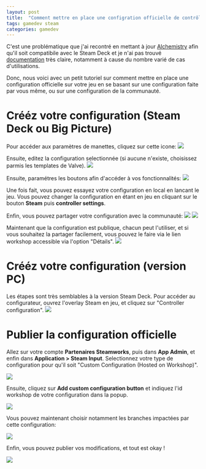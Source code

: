 ```yaml
---
layout: post
title:  "Comment mettre en place une configration officielle de contrôleurs Steam Input ?"
tags: gamedev steam
categories: gamedev
---
```


C'est une problématique que j'ai recontré en mettant à jour [Alchemistry](https://store.steampowered.com/app/1730540/Alchemistry/) afin qu'il soit compatibile avec le Steam Deck et je n'ai pas trouvé [documentation](https://partner.steamgames.com/doc/features/steam_controller) très claire, notamment à cause du nombre varié de cas d'utilisations.

Donc, nous voici avec un petit tutoriel sur comment mettre en place une configuration officielle sur votre jeu en se basant sur une configuration faite par vous même, ou sur une configuration de la communauté.

# Crééz votre configuration (Steam Deck ou Big Picture)

Pour accéder aux paramètres de manettes, cliquez sur cette icone:
![](/assets/img/2022-10-29-deck-edit-config-1.webp)

Ensuite, editez la configuration selectionnée (si aucune n'existe, choisissez parmis les templates de Valve).
![](/assets/img/2022-10-29-deck-edit-config-2.webp)

Ensuite, paramétres les boutons afin d'accéder à vos fonctionnalités:
![](/assets/img/2022-10-29-deck-edit-config-buttons.webp)

Une fois fait, vous pouvez essayez votre configuration en local en lancant le jeu. Vous pouvez changer la configuration en étant en jeu en cliquant sur le bouton **Steam** puis **controller settings**.

Enfin, vous pouvez partager votre configuration avec la communauté:
![](/assets/img/2022-10-29-deck-edit-config-menu.webp)
![](/assets/img/2022-10-29-deck-edit-config-share.webp)

Maintenant que la configuration est publique, chacun peut l'utiliser, et si vous souhaitez la partager facilement, vous pouvez le faire via le lien workshop accessible via l'option "Détails".
![](/assets/img/2022-10-29-deck-edit-config-link.webp)

# Crééz votre configuration (version PC)

Les étapes sont très semblables à la version Steam Deck. Pour accéder au configurateur, ouvrez l'overlay Steam en jeu, et cliquez sur "Controller configuration".
![](/assets/img/2022-10-29_steam-desktop-overlay.webp)

# Publier la configuration officielle

Allez sur votre compte **Partenaires Steamworks**, puis dans **App Admin**, et enfin dans **Application > Steam Input**. Selectionnez votre type de configuration pour qu'il soit "Custom Configuration (Hosted on Workshop)".

![](/assets/img/2022-10-29_steamworks-input-config-type.webp)

Ensuite, cliquez sur **Add custom configuration button** et indiquez l'id workshop de votre configuration dans la popup.

![](/assets/img/2022-10-29_steamworks-input-config-popup.webp)

Vous pouvez maintenant choisir notamment les branches impactées par cette configuration:

![](/assets/img/2022-10-29_steamworks-input-config-settings.webp)

Enfin, vous pouvez publier vos modifications, et tout est okay !

![](/assets/img/2022-10-29_result.webp)